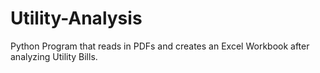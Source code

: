 # Utility-Analysis
Python Program that reads in PDFs and creates an Excel Workbook after analyzing Utility Bills.
